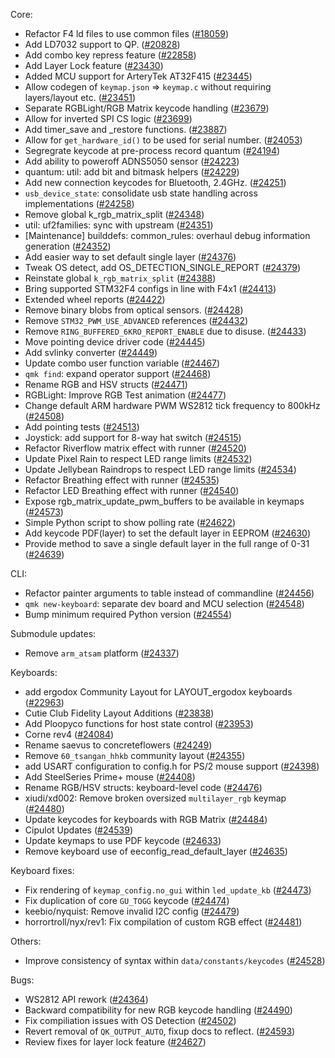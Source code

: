 
Core:
* Refactor F4 ld files to use common files ([#18059](https://github.com/qmk/qmk_firmware/pull/18059))
* Add LD7032 support to QP. ([#20828](https://github.com/qmk/qmk_firmware/pull/20828))
* Add combo key repress feature ([#22858](https://github.com/qmk/qmk_firmware/pull/22858))
* Add Layer Lock feature ([#23430](https://github.com/qmk/qmk_firmware/pull/23430))
* Added MCU support for ArteryTek AT32F415 ([#23445](https://github.com/qmk/qmk_firmware/pull/23445))
* Allow codegen of `keymap.json` => `keymap.c` without requiring layers/layout etc. ([#23451](https://github.com/qmk/qmk_firmware/pull/23451))
* Separate RGBLight/RGB Matrix keycode handling ([#23679](https://github.com/qmk/qmk_firmware/pull/23679))
* Allow for inverted SPI CS logic ([#23699](https://github.com/qmk/qmk_firmware/pull/23699))
* Add timer_save and _restore functions. ([#23887](https://github.com/qmk/qmk_firmware/pull/23887))
* Allow for `get_hardware_id()` to be used for serial number. ([#24053](https://github.com/qmk/qmk_firmware/pull/24053))
* Segregrate keycode at pre-process record quantum ([#24194](https://github.com/qmk/qmk_firmware/pull/24194))
* Add ability to poweroff ADNS5050 sensor ([#24223](https://github.com/qmk/qmk_firmware/pull/24223))
* quantum: util: add bit and bitmask helpers ([#24229](https://github.com/qmk/qmk_firmware/pull/24229))
* Add new connection keycodes for Bluetooth, 2.4GHz. ([#24251](https://github.com/qmk/qmk_firmware/pull/24251))
* `usb_device_state`: consolidate usb state handling across implementations ([#24258](https://github.com/qmk/qmk_firmware/pull/24258))
* Remove global k_rgb_matrix_split ([#24348](https://github.com/qmk/qmk_firmware/pull/24348))
* util: uf2families: sync with upstream ([#24351](https://github.com/qmk/qmk_firmware/pull/24351))
* [Maintenance] builddefs: common_rules: overhaul debug information generation ([#24352](https://github.com/qmk/qmk_firmware/pull/24352))
* Add easier way to set default single layer ([#24376](https://github.com/qmk/qmk_firmware/pull/24376))
* Tweak OS detect, add OS_DETECTION_SINGLE_REPORT ([#24379](https://github.com/qmk/qmk_firmware/pull/24379))
* Reinstate global `k_rgb_matrix_split` ([#24388](https://github.com/qmk/qmk_firmware/pull/24388))
* Bring supported STM32F4 configs in line with F4x1 ([#24413](https://github.com/qmk/qmk_firmware/pull/24413))
* Extended wheel reports ([#24422](https://github.com/qmk/qmk_firmware/pull/24422))
* Remove binary blobs from optical sensors. ([#24428](https://github.com/qmk/qmk_firmware/pull/24428))
* Remove `STM32_PWM_USE_ADVANCED` references ([#24432](https://github.com/qmk/qmk_firmware/pull/24432))
* Remove `RING_BUFFERED_6KRO_REPORT_ENABLE` due to disuse. ([#24433](https://github.com/qmk/qmk_firmware/pull/24433))
* Move pointing device driver code ([#24445](https://github.com/qmk/qmk_firmware/pull/24445))
* Add svlinky converter ([#24449](https://github.com/qmk/qmk_firmware/pull/24449))
* Update combo user function variable ([#24467](https://github.com/qmk/qmk_firmware/pull/24467))
* `qmk find`: expand operator support ([#24468](https://github.com/qmk/qmk_firmware/pull/24468))
* Rename RGB and HSV structs ([#24471](https://github.com/qmk/qmk_firmware/pull/24471))
* RGBLight: Improve RGB Test animation ([#24477](https://github.com/qmk/qmk_firmware/pull/24477))
* Change default ARM hardware PWM WS2812 tick frequency to 800kHz ([#24508](https://github.com/qmk/qmk_firmware/pull/24508))
* Add pointing tests ([#24513](https://github.com/qmk/qmk_firmware/pull/24513))
* Joystick: add support for 8-way hat switch ([#24515](https://github.com/qmk/qmk_firmware/pull/24515))
* Refactor Riverflow matrix effect with runner ([#24520](https://github.com/qmk/qmk_firmware/pull/24520))
* Update Pixel Rain to respect LED range limits ([#24532](https://github.com/qmk/qmk_firmware/pull/24532))
* Update Jellybean Raindrops to respect LED range limits ([#24534](https://github.com/qmk/qmk_firmware/pull/24534))
* Refactor Breathing effect with runner ([#24535](https://github.com/qmk/qmk_firmware/pull/24535))
* Refactor LED Breathing effect with runner ([#24540](https://github.com/qmk/qmk_firmware/pull/24540))
* Expose rgb_matrix_update_pwm_buffers to be available in keymaps ([#24573](https://github.com/qmk/qmk_firmware/pull/24573))
* Simple Python script to show polling rate ([#24622](https://github.com/qmk/qmk_firmware/pull/24622))
* Add keycode PDF(layer) to set the default layer in EEPROM ([#24630](https://github.com/qmk/qmk_firmware/pull/24630))
* Provide method to save a single default layer in the full range of 0-31 ([#24639](https://github.com/qmk/qmk_firmware/pull/24639))

CLI:
* Refactor painter arguments to table instead of commandline ([#24456](https://github.com/qmk/qmk_firmware/pull/24456))
* `qmk new-keyboard`: separate dev board and MCU selection ([#24548](https://github.com/qmk/qmk_firmware/pull/24548))
* Bump minimum required Python version ([#24554](https://github.com/qmk/qmk_firmware/pull/24554))

Submodule updates:
* Remove `arm_atsam` platform ([#24337](https://github.com/qmk/qmk_firmware/pull/24337))

Keyboards:
* add ergodox Community Layout for LAYOUT_ergodox keyboards ([#22963](https://github.com/qmk/qmk_firmware/pull/22963))
* Cutie Club Fidelity Layout Additions ([#23838](https://github.com/qmk/qmk_firmware/pull/23838))
* Add Ploopyco functions for host state control ([#23953](https://github.com/qmk/qmk_firmware/pull/23953))
* Corne rev4 ([#24084](https://github.com/qmk/qmk_firmware/pull/24084))
* Rename saevus to concreteflowers ([#24249](https://github.com/qmk/qmk_firmware/pull/24249))
* Remove `60_tsangan_hhkb` community layout ([#24355](https://github.com/qmk/qmk_firmware/pull/24355))
* add USART configuration to config.h for PS/2 mouse support ([#24398](https://github.com/qmk/qmk_firmware/pull/24398))
* Add SteelSeries Prime+ mouse ([#24408](https://github.com/qmk/qmk_firmware/pull/24408))
* Rename RGB/HSV structs: keyboard-level code ([#24476](https://github.com/qmk/qmk_firmware/pull/24476))
* xiudi/xd002: Remove broken oversized `multilayer_rgb` keymap ([#24480](https://github.com/qmk/qmk_firmware/pull/24480))
* Update keycodes for keyboards with RGB Matrix ([#24484](https://github.com/qmk/qmk_firmware/pull/24484))
* Cipulot Updates ([#24539](https://github.com/qmk/qmk_firmware/pull/24539))
* Update keymaps to use PDF keycode ([#24633](https://github.com/qmk/qmk_firmware/pull/24633))
* Remove keyboard use of eeconfig_read_default_layer ([#24635](https://github.com/qmk/qmk_firmware/pull/24635))

Keyboard fixes:
* Fix rendering of `keymap_config.no_gui` within `led_update_kb` ([#24473](https://github.com/qmk/qmk_firmware/pull/24473))
* Fix duplication of core `GU_TOGG` keycode ([#24474](https://github.com/qmk/qmk_firmware/pull/24474))
* keebio/nyquist: Remove invalid I2C config ([#24479](https://github.com/qmk/qmk_firmware/pull/24479))
* horrortroll/nyx/rev1: Fix compilation of custom RGB effect ([#24481](https://github.com/qmk/qmk_firmware/pull/24481))

Others:
* Improve consistency of syntax within `data/constants/keycodes` ([#24528](https://github.com/qmk/qmk_firmware/pull/24528))

Bugs:
* WS2812 API rework ([#24364](https://github.com/qmk/qmk_firmware/pull/24364))
* Backward compatibility for new RGB keycode handling ([#24490](https://github.com/qmk/qmk_firmware/pull/24490))
* Fix compiliation issues with OS Detection ([#24502](https://github.com/qmk/qmk_firmware/pull/24502))
* Revert removal of `QK_OUTPUT_AUTO`, fixup docs to reflect. ([#24593](https://github.com/qmk/qmk_firmware/pull/24593))
* Review fixes for layer lock feature ([#24627](https://github.com/qmk/qmk_firmware/pull/24627))
